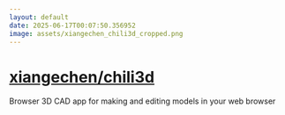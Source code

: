 ```yaml
---
layout: default
date: 2025-06-17T00:07:50.356952
image: assets/xiangechen_chili3d_cropped.png
---
```


# [xiangechen/chili3d](https://github.com/xiangechen/chili3d)

Browser 3D CAD app for making and editing models in your web browser
